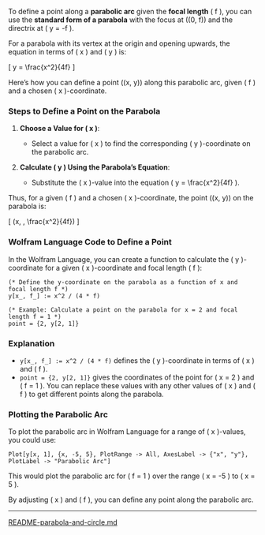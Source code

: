 To define a point along a **parabolic arc** given the **focal length** \( f \), you can use the **standard form of a parabola** with the focus at \((0, f)\) and the directrix at \( y = -f \).

For a parabola with its vertex at the origin and opening upwards, the equation in terms of \( x \) and \( y \) is:

\[
y = \frac{x^2}{4f}
\]

Here’s how you can define a point \((x, y)\) along this parabolic arc, given \( f \) and a chosen \( x \)-coordinate.

### Steps to Define a Point on the Parabola

1. **Choose a Value for \( x \)**:
   - Select a value for \( x \) to find the corresponding \( y \)-coordinate on the parabolic arc.

2. **Calculate \( y \) Using the Parabola’s Equation**:
   - Substitute the \( x \)-value into the equation \( y = \frac{x^2}{4f} \).

Thus, for a given \( f \) and a chosen \( x \)-coordinate, the point \((x, y)\) on the parabola is:

\[
(x, \, \frac{x^2}{4f})
\]

### Wolfram Language Code to Define a Point

In the Wolfram Language, you can create a function to calculate the \( y \)-coordinate for a given \( x \)-coordinate and focal length \( f \):

```wolfram
(* Define the y-coordinate on the parabola as a function of x and focal length f *)
y[x_, f_] := x^2 / (4 * f)

(* Example: Calculate a point on the parabola for x = 2 and focal length f = 1 *)
point = {2, y[2, 1]}
```

### Explanation

- `y[x_, f_] := x^2 / (4 * f)` defines the \( y \)-coordinate in terms of \( x \) and \( f \).
- `point = {2, y[2, 1]}` gives the coordinates of the point for \( x = 2 \) and \( f = 1 \). You can replace these values with any other values of \( x \) and \( f \) to get different points along the parabola.

### Plotting the Parabolic Arc

To plot the parabolic arc in Wolfram Language for a range of \( x \)-values, you could use:

```wolfram
Plot[y[x, 1], {x, -5, 5}, PlotRange -> All, AxesLabel -> {"x", "y"}, PlotLabel -> "Parabolic Arc"]
```

This would plot the parabolic arc for \( f = 1 \) over the range \( x = -5 \) to \( x = 5 \).

By adjusting \( x \) and \( f \), you can define any point along the parabolic arc.


---

[README-parabola-and-circle.md](https://t2m.io/rMgjma7)
